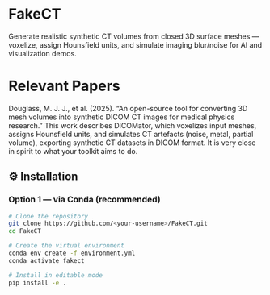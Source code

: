 # FakeCT
Generate realistic synthetic CT volumes from closed 3D surface meshes — voxelize, assign Hounsfield units, and simulate imaging blur/noise for AI and visualization demos.



# Relevant Papers
Douglass, M. J. J., et al. (2025). “An open-source tool for converting 3D mesh volumes into synthetic DICOM CT images for medical physics research.”
This work describes DICOMator, which voxelizes input meshes, assigns Hounsfield units, and simulates CT artefacts (noise, metal, partial volume), exporting synthetic CT datasets in DICOM format. It is very close in spirit to what your toolkit aims to do.


## ⚙️ Installation

### Option 1 — via Conda (recommended)
```bash
# Clone the repository
git clone https://github.com/<your-username>/FakeCT.git
cd FakeCT

# Create the virtual environment
conda env create -f environment.yml
conda activate fakect

# Install in editable mode
pip install -e .